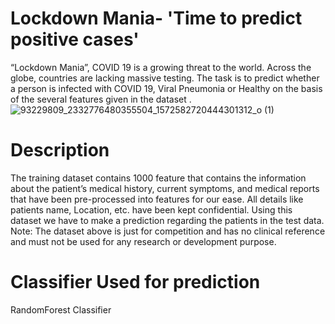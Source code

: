 # Lockdown Mania- 'Time to predict positive cases'
“Lockdown Mania”, COVID 19 is a growing threat to the world. Across the globe, countries are lacking massive testing. The task is to predict whether a person is infected with COVID 19, Viral Pneumonia or Healthy on the basis of the several features given in the dataset .
![93229809_2332776480355504_1572582720444301312_o (1)](https://user-images.githubusercontent.com/58235282/79761080-9d63dd00-833e-11ea-9295-275b1f3beba7.jpg)
# Description
The training dataset contains 1000 feature that contains the information about the patient’s medical history, current symptoms, and medical reports that have been pre-processed into features for our ease. All details like patients name, Location, etc. have been kept confidential. Using this dataset we have to make a prediction regarding the patients in the test data.
Note: The dataset above is just for competition and has no clinical reference and must not be used for any research or development purpose.
# Classifier Used for prediction
RandomForest Classifier
